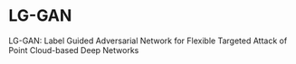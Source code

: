 # LG-GAN
LG-GAN: Label Guided Adversarial Network for Flexible Targeted Attack of Point Cloud-based Deep Networks
